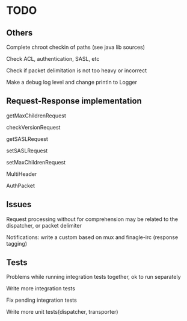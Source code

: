 # TODO

## Others
Complete chroot checkin of paths (see java lib sources)

Check ACL, authentication, SASL, etc

Check if packet delimitation is not too heavy or incorrect

Make a debug log level and change println to Logger

## Request-Response implementation
getMaxChildrenRequest

checkVersionRequest

getSASLRequest

setSASLRequest

setMaxChildrenRequest

MultiHeader

AuthPacket

## Issues
Request processing without for comprehension may be related to the dispatcher, or packet delimiter

Notifications: write a custom based on mux and finagle-irc (response tagging)

## Tests
Problems while running integration tests together, ok to run separately

Write more integration tests

Fix pending integration tests

Write more unit tests(dispatcher, transporter)